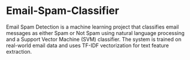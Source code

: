 # Email-Spam-Classifier
Email Spam Detection is a machine learning project that classifies email messages as either Spam or Not Spam using natural language processing and a Support Vector Machine (SVM) classifier. The system is trained on real-world email data and uses TF-IDF vectorization for text feature extraction.
